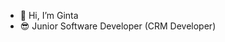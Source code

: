 - 👋 Hi, I’m Ginta
- &#128526; Junior Software Developer (CRM Developer)

<!---
Ginta449/Ginta449 is a ✨ special ✨ repository because its `README.md` (this file) appears on your GitHub profile.
You can click the Preview link to take a look at your changes.
--->
